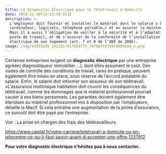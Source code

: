 ```yaml
---
title: Le diagnostic Électrique pour le Télétravail à domicile
date: 2019-11-30T14:32:59.011Z
description: >-
  L’employeur doit fournir et installer le matériel dont le salarié a besoin
  (ordinateur, logiciels, téléphone portable…) et en assurer la maintenance.
  Mais il a aussi l’obligation de veiller à la sécurité et à l’adaptation de son
  poste de travail, et de s’assurer de la conformité de l’installation
  électrique de son logement (art. 7 et 8 de l’ANI de 2005).
image: /img/41935298_1921817917854773_7479674370479095808_n.png
---
```

Certaines entreprises exigent un **diagnostic électrique** par une entreprise agréée( diagnostiqueur immobilier ...), dont elles assument le coût. Des visites de contrôle des conditions de travail, rares en pratique, peuvent également être mises en place, sous réserve de l’accord préalable du salarié. Enfin, le salarié doit informer son assureur de son télétravail. «L’assurance multirisque habitation doit couvrir les conséquences du télétravail, comme les dommages que le matériel professionnel pourrait causer à ses biens personnels. Les garanties doivent également être étendues au matériel professionnel mis à disposition par l’employeur», détaille la Macif. Si cela entraîne une augmentation de la prime d’assurance, ce surcoût doit être payé par l’entreprise.

Voir : La prise en charges des frais des télétravailleurs.

https://www.capital.fr/votre-carriere/teletravail-a-domicile-ou-en-telecentre-ce-qu-il-faut-savoir-avant-d-accepter-une-offre-1237912

**Pour votre diagnostic électrique n'hésitez pas à nous contacter.**
